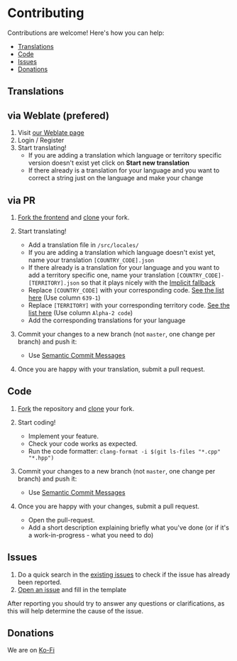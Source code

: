 # Contributing

Contributions are welcome! Here's how you can help:

  - [Translations](#translations)
  - [Code](#code)
  - [Issues](#issues)
  - [Donations](#donations)

## Translations

## via Weblate (prefered)

1. Visit [our Weblate page](https://hosted.weblate.org/projects/soundux/frontend/)
2. Login / Register
3. Start translating!
    - If you are adding a translation which language or territory specific version doesn't exist yet click on **Start new translation**
    - If there already is a translation for your language and you want to correct a string just on the language and make your change

## via PR

1. [Fork the frontend](https://github.com/Soundux/soundux-ui/fork) and [clone](https://help.github.com/articles/cloning-a-repository/) your fork.
2. Start translating!
    - Add a translation file in `/src/locales/`
    - If you are adding a translation which language doesn't exist yet, name your translation `[COUNTRY_CODE].json`
    - If there already is a translation for your language and you want to add a territory specific one, name your translation `[COUNTRY_CODE]-[TERRITORY].json` so that it plays nicely with the [Implicit fallback](https://kazupon.github.io/vue-i18n/guide/fallback.html#implicit-fallback-using-locales)
    - Replace `[COUNTRY_CODE]` with your corresponding code. [See the list here](https://en.wikipedia.org/wiki/List_of_ISO_639-1_codes) (Use column `639-1`)
    - Replace `[TERRITORY]` with your corresponding territory code. [See the list here](https://en.wikipedia.org/wiki/ISO_3166-1#Officially_assigned_code_elements) (Use column `Alpha-2 code`)
    - Add the corresponding translations for your language

3. Commit your changes to a new branch (not `master`, one change per branch) and push it:
    - Use [Semantic Commit Messages](https://gist.github.com/joshbuchea/6f47e86d2510bce28f8e7f42ae84c716)

4. Once you are happy with your translation, submit a pull request.

## Code

1. [Fork](https://github.com/Soundux/Soundux/fork) the repository and [clone](https://help.github.com/articles/cloning-a-repository/) your fork.
2. Start coding!
    - Implement your feature.
    - Check your code works as expected.
    - Run the code formatter: `clang-format -i $(git ls-files "*.cpp" "*.hpp")`

3. Commit your changes to a new branch (not `master`, one change per branch) and push it:
    - Use [Semantic Commit Messages](https://gist.github.com/joshbuchea/6f47e86d2510bce28f8e7f42ae84c716)

4. Once you are happy with your changes, submit a pull request.
     - Open the pull-request.
     - Add a short description explaining briefly what you've done (or if it's a work-in-progress - what you need to do)

## Issues

1. Do a quick search in the [existing issues](https://github.com/Soundux/Soundux/issues) to check if the issue has already been reported.
2. [Open an issue](https://github.com/Soundux/Soundux/issues/new/choose) and fill in the template

After reporting you should try to answer any questions or clarifications, as this will help determine the cause of the issue.

## Donations

We are on [Ko-Fi](https://ko-fi.com/soundux)
